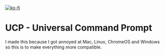 [![ko-fi](https://ko-fi.com/img/githubbutton_sm.svg)](https://ko-fi.com/H2H582EX8)
# UCP - Universal Command Prompt
I made this because I got annoyed at Mac, Linux, ChromeOS and Windows so this is to make everything more compatible.
